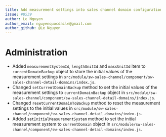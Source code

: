 ```yaml
---
title: Add measurement settings into sales channel domain configuration
issue: #8539
author: Le Nguyen
author_email: nguyenquocdaile@gmail.com
author_github: @Le Nguyen
---
```

# Administration
* Added `measurementSystemId`, `lengthUnitId` and `massUnitId` item to `currentDomainBackup` object to store the initial values of the measurement settings in `src/module/sw-sales-channel/component/sw-sales-channel-detail-domains/index.js`.
* Changed `setCurrentDomainBackup` method to set the initial values of the measurement settings to `currentDomainBackup` object in `src/module/sw-sales-channel/component/sw-sales-channel-detail-domains/index.js`.
* Changed `resetCurrentDomainToBackup` method to reset the measurement settings to the initial values in `src/module/sw-sales-channel/component/sw-sales-channel-detail-domains/index.js`.
* Added `setInitialMeasurementSystem` method to set the initial measurement system to `currentDomain` object in `src/module/sw-sales-channel/component/sw-sales-channel-detail-domains/index.js`.
